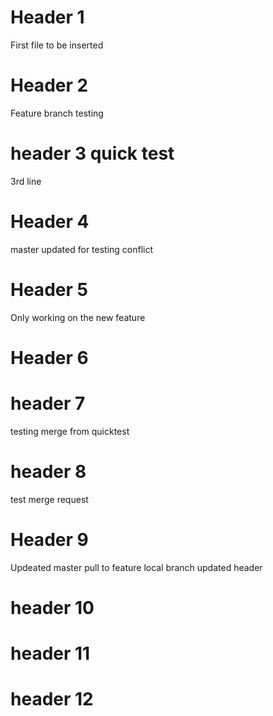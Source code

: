 # Header  1

First file to be inserted
# Header 2

Feature branch testing 


# header 3 quick test

3rd line 
# Header 4 

master updated for testing conflict 

# Header 5 

Only working on the new feature


# Header 6 

# header 7
testing merge from quicktest

# header 8 
test merge request
# Header 9
Updeated master pull to feature local branch
updated header

# header 10

# header 11
# header 12